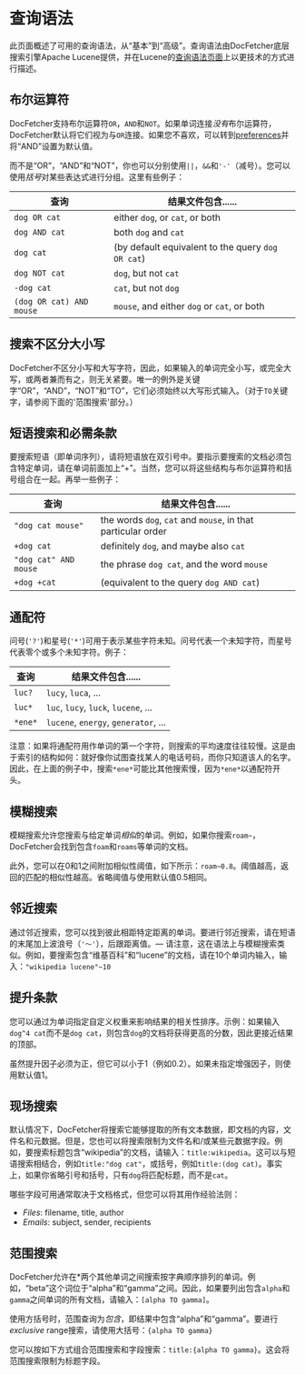 查询语法
============
此页面概述了可用的查询语法，从“基本”到“高级”。查询语法由DocFetcher底层搜索引擎Apache Lucene提供，并在Lucene的[查询语法页面](http://lucene.apache.org/java/3_4_0/queryparsersyntax.html)上以更技术的方式进行描述。

布尔运算符
-----------------
DocFetcher支持布尔运算符`OR`，`AND`和`NOT`。如果单词连接*没有*布尔运算符，DocFetcher默认将它们视为与`OR`连接。如果您不喜欢，可以转到[preferences](Preferences.html)并将“AND”设置为默认值。

而不是“OR”，“AND”和“NOT”，你也可以分别使用`||`，`&&`和`'-'`（减号）。您可以使用*括号*对某些表达式进行分组。这里有些例子：

查询| 结果文件包含......
-------------------------|---------------------------------------------
`dog OR cat` | either `dog`, or `cat`, or both
`dog AND cat` | both `dog` and `cat`
`dog cat` | (by default equivalent to the query `dog OR cat`)
`dog NOT cat` | `dog`, but not `cat`
`-dog cat` | `cat`, but not `dog`
`(dog OR cat) AND mouse` | `mouse`, and either `dog` or `cat`, or both


搜索不区分大小写
-----------------------------
DocFetcher不区分小写和大写字符，因此，如果输入的单词完全小写，或完全大写，或两者兼而有之，则无关紧要。唯一的例外是关键字“OR”，“AND”，“NOT”和“TO”，它们必须始终以大写形式输入。（对于`TO`关键字，请参阅下面的'范围搜索'部分。）


短语搜索和必需条款
----------------------------------
要搜索短语（即单词序列），请将短语放在双引号中。要指示要搜索的文档必须包含特定单词，请在单词前面加上“+”。当然，您可以将这些结构与布尔运算符和括号组合在一起。再举一些例子：

查询| 结果文件包含......
----------------------|-------------------------------------
`"dog cat mouse"` | the words `dog`, `cat` and `mouse`, in that particular order
`+dog cat` | definitely `dog`, and maybe also `cat`
`"dog cat" AND mouse` | the phrase `dog cat`, and the word `mouse`
`+dog +cat` | (equivalent to the query `dog AND cat`)


通配符
---------
问号(`'?'`)和星号(`'*'`)可用于表示某些字符未知。问号代表一个未知字符，而星号代表零个或多个未知字符。例子：

查询|结果文件包含......
-------------|-------------------------------------
`luc?` | `lucy`, `luca`, ...
`luc*` | `luc`, `lucy`, `luck`, `lucene`, ...
`*ene*` | `lucene`, `energy`, `generator`, ...

注意：如果将通配符用作单词的第一个字符，则搜索的平均速度往往较慢。这是由于索引的结构如何：就好像你试图查找某人的电话号码，而你只知道该人的名字。因此，在上面的例子中，搜索`*ene*`可能比其他搜索慢，因为`*ene*`以通配符开头。


模糊搜索
--------------
模糊搜索允许您搜索与给定单词*相似*的单词。例如，如果你搜索`roam~`，DocFetcher会找到包含`foam`和`roams`等单词的文档。

此外，您可以在0和1之间附加相似性阈值，如下所示：`roam~0.8`。阈值越高，返回的匹配的相似性越高。省略阈值与使用默认值0.5相同。


邻近搜索
------------------
通过邻近搜索，您可以找到彼此相距特定距离的单词。要进行邻近搜索，请在短语的末尾加上波浪号（`'〜'`），后跟距离值。&mdash; 请注意，这在语法上与模糊搜索类似。例如，要搜索包含“维基百科”和“lucene”的文档，请在10个单词内输入，输入：`"wikipedia lucene"~10`


提升条款
--------------
您可以通过为单词指定自定义权重来影响结果的相关性排序。示例：如果输入`dog^4 cat`而不是`dog cat`，则包含`dog`的文档将获得更高的分数，因此更接近结果的顶部。

虽然提升因子必须为正，但它可以小于1（例如0.2）。如果未指定增强因子，则使用默认值1。


现场搜索
--------------
默认情况下，DocFetcher将搜索它能够提取的所有文本数据，即文档的内容，文件名和元数据。但是，您也可以将搜索限制为文件名和/或某些元数据字段。例如，要搜索标题包含“wikipedia”的文档，请输入：`title:wikipedia`。这可以与短语搜索相结合，例如`title:"dog cat"`，或括号，例如`title:(dog cat)`。事实上，如果你省略引号和括号，只有`dog`将匹配标题，而不是`cat`。

哪些字段可用通常取决于文档格式，但您可以将其用作经验法则​​：

<!-- 不要翻译以下字段名称（文件名，标题等）-->
* *Files*: filename, title, author
* *Emails*: subject, sender, recipients


范围搜索
--------------
DocFetcher允许在*两个其他单词之间搜索按字典顺序排列的单词。例如，“beta”这个词位于“alpha”和“gamma”之间。因此，如果要列出包含`alpha`和`gamma`之间单词的所有文档，请输入：`[alpha TO gamma]`。

使用方括号时，范围查询为*包含*，即结果中包含“alpha”和“gamma”。要进行*exclusive* range搜索，请使用大括号：`{alpha TO gamma}`

您可以按如下方式组合范围搜索和字段搜索：`title:{alpha TO gamma}`。这会将范围搜索限制为标题字段。
